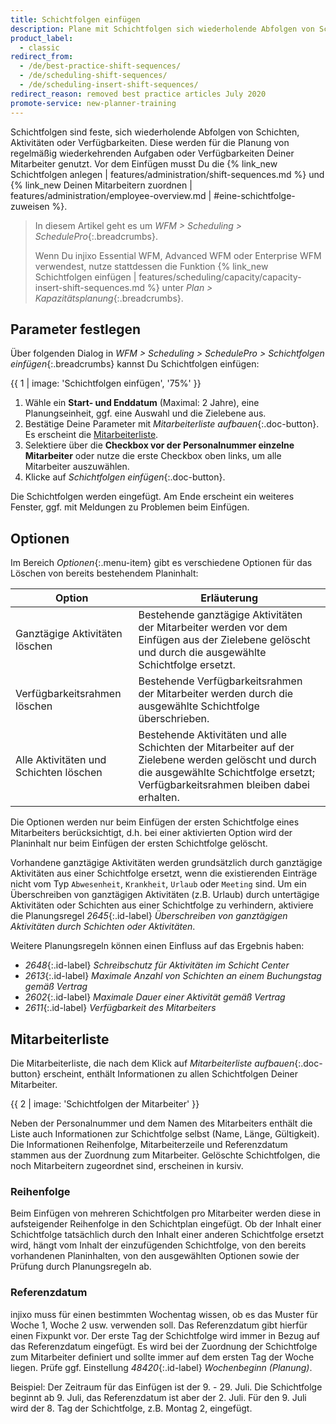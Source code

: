 ```yaml
---
title: Schichtfolgen einfügen
description: Plane mit Schichtfolgen sich wiederholende Abfolgen von Schichten, Aktivitäten oder Verfügbarkeiten (SchedulePro).
product_label:
  - classic
redirect_from:
  - /de/best-practice-shift-sequences/
  - /de/scheduling-shift-sequences/
  - /de/scheduling-insert-shift-sequences/
redirect_reason: removed best practice articles July 2020
promote-service: new-planner-training
---
```


Schichtfolgen sind feste, sich wiederholende Abfolgen von Schichten, Aktivitäten oder Verfügbarkeiten. Diese werden für die Planung von regelmäßig wiederkehrenden Aufgaben oder Verfügbarkeiten Deiner Mitarbeiter genutzt. Vor dem Einfügen musst Du die {% link_new Schichtfolgen anlegen | features/administration/shift-sequences.md %} und {% link_new Deinen Mitarbeitern zuordnen | features/administration/employee-overview.md | #eine-schichtfolge-zuweisen %}.

> In diesem Artikel geht es um *WFM > Scheduling > SchedulePro*{:.breadcrumbs}.  
>  
> Wenn Du injixo Essential WFM, Advanced WFM oder Enterprise WFM verwendest, nutze stattdessen die Funktion {% link_new Schichtfolgen einfügen | features/scheduling/capacity/capacity-insert-shift-sequences.md %} unter *Plan > Kapazitätsplanung*{:.breadcrumbs}.  

## Parameter festlegen

Über folgenden Dialog in *WFM > Scheduling > SchedulePro > Schichtfolgen einfügen*{:.breadcrumbs} kannst Du Schichtfolgen einfügen:

{{ 1 | image: 'Schichtfolgen einfügen', '75%' }}

1. Wähle ein **Start- und Enddatum** (Maximal: 2 Jahre), eine Planungseinheit, ggf. eine Auswahl und die Zielebene aus.
2. Bestätige Deine Parameter mit *Mitarbeiterliste aufbauen*{:.doc-button}. Es erscheint die [Mitarbeiterliste](#mitarbeiterliste).
3. Selektiere über die **Checkbox vor der Personalnummer einzelne Mitarbeiter** oder nutze die erste Checkbox oben links, um alle Mitarbeiter auszuwählen.
4. Klicke auf *Schichtfolgen einfügen*{:.doc-button}.

Die Schichtfolgen werden eingefügt. Am Ende erscheint ein weiteres Fenster, ggf. mit Meldungen zu Problemen beim Einfügen.

## Optionen

Im Bereich *Optionen*{:.menu-item} gibt es verschiedene Optionen für das Löschen von bereits bestehendem Planinhalt:  

Option | Erläuterung
------ | -------
Ganztägige Aktivitäten löschen | Bestehende ganztägige Aktivitäten der Mitarbeiter werden vor dem Einfügen aus der Zielebene gelöscht und durch die ausgewählte Schichtfolge ersetzt.
  Verfügbarkeitsrahmen löschen | Bestehende Verfügbarkeitsrahmen der Mitarbeiter werden durch die ausgewählte Schichtfolge überschrieben.
Alle Aktivitäten und Schichten löschen | Bestehende Aktivitäten und alle Schichten der Mitarbeiter auf der Zielebene werden gelöscht und durch die ausgewählte Schichtfolge ersetzt; Verfügbarkeitsrahmen bleiben dabei erhalten.

Die Optionen werden nur beim Einfügen der ersten Schichtfolge eines Mitarbeiters berücksichtigt, d.h. bei einer aktivierten Option wird der Planinhalt nur beim Einfügen der ersten Schichtfolge gelöscht.

Vorhandene ganztägige Aktivitäten werden grundsätzlich durch ganztägige Aktivitäten aus einer Schichtfolge ersetzt, wenn die existierenden Einträge nicht vom Typ `Abwesenheit`, `Krankheit`, `Urlaub` oder `Meeting` sind. Um ein Überschreiben von ganztägigen Aktivitäten (z.B. Urlaub) durch untertägige Aktivitäten oder Schichten aus einer Schichtfolge zu verhindern, aktiviere die Planungsregel *2645*{:.id-label} *Überschreiben von ganztägigen Aktivitäten durch Schichten oder Aktivitäten*.

Weitere Planungsregeln können einen Einfluss auf das Ergebnis haben:

- *2648*{:.id-label} *Schreibschutz für Aktivitäten im Schicht Center*
- *2613*{:.id-label} *Maximale Anzahl von Schichten an einem Buchungstag gemäß Vertrag*
- *2602*{:.id-label} *Maximale Dauer einer Aktivität gemäß Vertrag*
- *2611*{:.id-label} *Verfügbarkeit des Mitarbeiters*

## Mitarbeiterliste

Die Mitarbeiterliste, die nach dem Klick auf *Mitarbeiterliste aufbauen*{:.doc-button} erscheint, enthält Informationen zu allen Schichtfolgen Deiner Mitarbeiter.

{{ 2 | image: 'Schichtfolgen der Mitarbeiter' }}

Neben der Personalnummer und dem Namen des Mitarbeiters enthält die Liste auch Informationen zur Schichtfolge selbst (Name, Länge, Gültigkeit). Die Informationen Reihenfolge, Mitarbeiterzeile und Referenzdatum stammen aus der Zuordnung zum Mitarbeiter. Gelöschte Schichtfolgen, die noch Mitarbeitern zugeordnet sind, erscheinen in kursiv.

### Reihenfolge

Beim Einfügen von mehreren Schichtfolgen pro Mitarbeiter werden diese in aufsteigender Reihenfolge in den Schichtplan eingefügt.
Ob der Inhalt einer Schichtfolge tatsächlich durch den Inhalt einer anderen Schichtfolge ersetzt wird, hängt vom Inhalt der einzufügenden Schichtfolge, von den bereits vorhandenen Planinhalten, von den ausgewählten Optionen sowie der Prüfung durch Planungsregeln ab.

### Referenzdatum

injixo muss für einen bestimmten Wochentag wissen, ob es das Muster für Woche 1, Woche 2 usw. verwenden soll. Das Referenzdatum gibt hierfür einen Fixpunkt vor. Der erste Tag der Schichtfolge wird immer in Bezug auf das Referenzdatum eingefügt. Es wird bei der Zuordnung der Schichtfolge zum Mitarbeiter definiert und sollte immer auf dem ersten Tag der Woche liegen. Prüfe ggf. Einstellung *48420*{:.id-label} *Wochenbeginn (Planung)*.

Beispiel: Der Zeitraum für das Einfügen ist der 9. - 29. Juli. Die Schichtfolge beginnt ab 9. Juli, das Referenzdatum ist aber der 2. Juli. Für den 9. Juli wird der 8. Tag der Schichtfolge, z.B. Montag 2, eingefügt.
